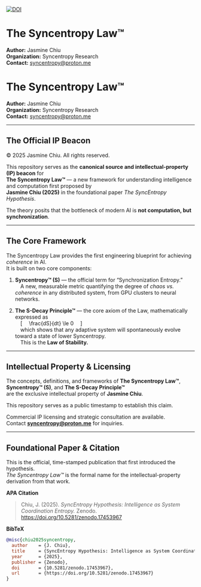
[![DOI](https://zenodo.org/badge/DOI/10.5281/zenodo.17453967.svg)](https://doi.org/10.5281/zenodo.17453967)

# The Syncentropy Law™
**Author:** Jasmine Chiu  
**Organization:** Syncentropy Research  
**Contact:** syncentropy@proton.me

# The Syncentropy Law™  
**Author:** Jasmine Chiu  
**Organization:** Syncentropy Research  
**Contact:** syncentropy@proton.me  

---

## The Official IP Beacon  
© 2025 Jasmine Chiu. All rights reserved.  

This repository serves as the **canonical source and intellectual-property (IP) beacon** for  
**The Syncentropy Law™** — a new framework for understanding intelligence and computation first proposed by  
**Jasmine Chiu (2025)** in the foundational paper *The SyncEntropy Hypothesis*.  

The theory posits that the bottleneck of modern AI is **not computation, but synchronization**.

---

## The Core Framework  

The Syncentropy Law provides the first engineering blueprint for achieving *coherence* in AI.  
It is built on two core components:  

1. **Syncentropy™ (S)** — the official term for “Synchronization Entropy.”   
 A new, measurable metric quantifying the degree of *chaos vs. coherence* in any distributed system, from GPU clusters to neural networks.  

2. **The S-Decay Principle™** — the core axiom of the Law, mathematically expressed as   
 \[
 \frac{dS}{dt} \le 0
 \]  
 which shows that any adaptive system will spontaneously evolve toward a state of lower Syncentropy.  
 This is the **Law of Stability.**

---

## Intellectual Property & Licensing  

The concepts, definitions, and frameworks of **The Syncentropy Law™**, **Syncentropy™ (S)**, and **The S-Decay Principle™**  
are the exclusive intellectual property of **Jasmine Chiu**.  

This repository serves as a public timestamp to establish this claim.  

Commercial IP licensing and strategic consultation are available.  
Contact **syncentropy@proton.me** for inquiries.  

---

## Foundational Paper & Citation  

This is the official, time-stamped publication that first introduced the hypothesis.  
*The Syncentropy Law™* is the formal name for the intellectual-property derivation from that work.  

**APA Citation**  
> Chiu, J. (2025). *SyncEntropy Hypothesis: Intelligence as System Coordination Entropy.* Zenodo. https://doi.org/10.5281/zenodo.17453967  

**BibTeX**  
```bibtex
@misc{chiu2025syncentropy,
  author    = {J. Chiu},
  title     = {SyncEntropy Hypothesis: Intelligence as System Coordination Entropy},
  year      = {2025},
  publisher = {Zenodo},
  doi       = {10.5281/zenodo.17453967},
  url       = {https://doi.org/10.5281/zenodo.17453967}
}
